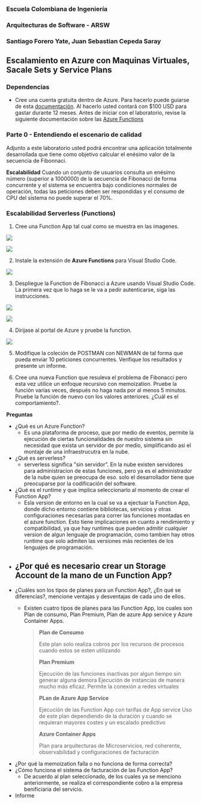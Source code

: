 ### Escuela Colombiana de Ingeniería
### Arquitecturas de Software - ARSW


### Santiago Forero Yate, Juan Sebastian Cepeda Saray

## Escalamiento en Azure con Maquinas Virtuales, Sacale Sets y Service Plans

### Dependencias
* Cree una cuenta gratuita dentro de Azure. Para hacerlo puede guiarse de esta [documentación](https://azure.microsoft.com/es-es/free/students/). Al hacerlo usted contará con $100 USD para gastar durante 12 meses.
Antes de iniciar con el laboratorio, revise la siguiente documentación sobre las [Azure Functions](https://www.c-sharpcorner.com/article/an-overview-of-azure-functions/)

### Parte 0 - Entendiendo el escenario de calidad

Adjunto a este laboratorio usted podrá encontrar una aplicación totalmente desarrollada que tiene como objetivo calcular el enésimo valor de la secuencia de Fibonnaci.

**Escalabilidad**
Cuando un conjunto de usuarios consulta un enésimo número (superior a 1000000) de la secuencia de Fibonacci de forma concurrente y el sistema se encuentra bajo condiciones normales de operación, todas las peticiones deben ser respondidas y el consumo de CPU del sistema no puede superar el 70%.

### Escalabilidad Serverless (Functions)

1. Cree una Function App tal cual como se muestra en las  imagenes.

![](images/part3/part3-function-config.png)

![](images/part3/part3-function-configii.png)

2. Instale la extensión de **Azure Functions** para Visual Studio Code.

![](images/part3/part3-install-extension.png)

3. Despliegue la Function de Fibonacci a Azure usando Visual Studio Code. La primera vez que lo haga se le va a pedir autenticarse, siga las instrucciones.

![](images/part3/part3-deploy-function-1.png)

![](images/part3/part3-deploy-function-2.png)

4. Dirijase al portal de Azure y pruebe la function.

![](images/part3/part3-test-function.png)

5. Modifique la coleción de POSTMAN con NEWMAN de tal forma que pueda enviar 10 peticiones concurrentes. Verifique los resultados y presente un informe.

6. Cree una nueva Function que resuleva el problema de Fibonacci pero esta vez utilice un enfoque recursivo con memoization. Pruebe la función varias veces, después no haga nada por al menos 5 minutos. Pruebe la función de nuevo con los valores anteriores. ¿Cuál es el comportamiento?.

**Preguntas**

* ¿Qué es un Azure Function?
  - Es una plataforma de proceso, que por medio de eventos, permite la ejecución de ciertas funcionalidades de nuestro sistema sin necesidad que exista un servidor de por medio, simplificando asi el montaje de una infraestrucutra en la nube.
* ¿Qué es serverless?
  - serverless significa "sin servidor". En la nube existen servidores para administracion de estas funciones, pero ya es el administrador de la nube quien se preocupa de eso. solo el desarrollador tiene que preocuparse por la codificación del software.
* ¿Qué es el runtime y que implica seleccionarlo al momento de crear el Function App?
  - Esla version de entorno en la cual se va a ejectuar la Function App, donde dicho entorno contiene bibliotecas, servicios y otras configuraciones necesarias para correr las funciones montadas en el azure function. Esto tiene implicaciones en cuanto a rendimiento y compatibilidad, ya que hay runtimes que pueden admitir cualquier version de algun lenguaje de programación, como tambien hay otros runtime que solo admiten las versiones más recientes de los lenguajes de programación.
* ¿Por qué es necesario crear un Storage Account de la mano de un Function App?
  - 
* ¿Cuáles son los tipos de planes para un Function App?, ¿En qué se diferencias?, mencione ventajas y desventajas de cada uno de ellos.
  - Existen cuatro tipos de planes para las Function App, los cuales son Plan de consumo, Plan Premium, Plan de azure App service y Azure Container Apps.
    
    >
    > **Plan de Consumo**
    >
    > Este plan solo realiza cobros por los recursos de procesos cuando estos se esten utilizando 
    >
    > **Plan Premium**
    >
    > Ejecución de las funciones inactivas por algun tiempo sin generar alguna demora
    > Ejecución de instancias de manera mucho más eficaz.
    > Permite la conexión a redes virtuales
    >
    > **PLan de Azure App Service**
    >
    > Ejecución de las Function App con tarifas de App service 
    > Uso de este plan dependiendo de la duración y cuando se requieran mayores costes y un escalado predictivo
    > 
    > **Azure Container Apps**
    >
    > Plan para arquitecturas de Microservicios, red coherente, observabilidad y configuraciones de facturación
    >
* ¿Por qué la memoization falla o no funciona de forma correcta?
* ¿Cómo funciona el sistema de facturación de las Function App?
  - De acuerdo al plan seleccionado, de los cuales ya se menciono anteriormente, se realiza el correspondiente cobro a la empresa benificiaria del servicio.
* Informe
